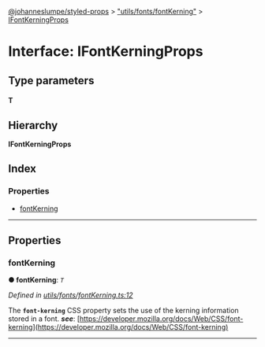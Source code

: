 [@johanneslumpe/styled-props](../README.md) > ["utils/fonts/fontKerning"](../modules/_utils_fonts_fontkerning_.md) > [IFontKerningProps](../interfaces/_utils_fonts_fontkerning_.ifontkerningprops.md)

# Interface: IFontKerningProps

## Type parameters
#### T 
## Hierarchy

**IFontKerningProps**

## Index

### Properties

* [fontKerning](_utils_fonts_fontkerning_.ifontkerningprops.md#fontkerning)

---

## Properties

<a id="fontkerning"></a>

###  fontKerning

**● fontKerning**: *`T`*

*Defined in [utils/fonts/fontKerning.ts:12](https://github.com/johanneslumpe/styled-props/blob/3abf398/src/utils/fonts/fontKerning.ts#L12)*

The **`font-kerning`** CSS property sets the use of the kerning information stored in a font.
*__see__*: [https://developer.mozilla.org/docs/Web/CSS/font-kerning](https://developer.mozilla.org/docs/Web/CSS/font-kerning)

___

